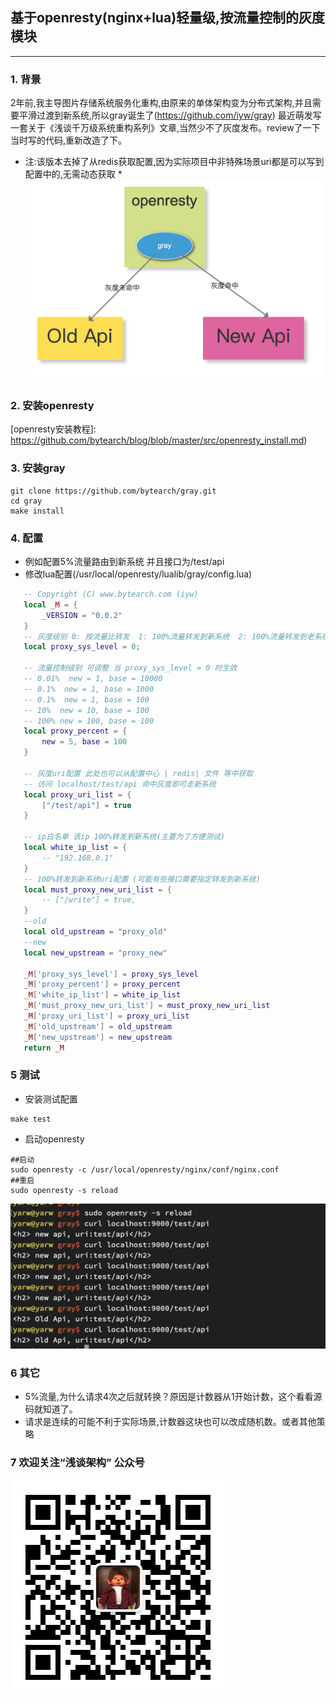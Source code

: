 ## 基于openresty(nginx+lua)轻量级,按流量控制的灰度模块
---
### 1. 背景
   2年前,我主导图片存储系统服务化重构,由原来的单体架构变为分布式架构,并且需要平滑过渡到新系统,所以gray诞生了(https://github.com/iyw/gray)
最近萌发写一套关于《浅谈千万级系统重构系列》文章,当然少不了灰度发布。review了一下当时写的代码,重新改造了下。
   * 注:该版本去掉了从redis获取配置,因为实际项目中非特殊场景uri都是可以写到配置中的,无需动态获取 *
   ![openresty_gray](./images/openresty_gray.png)
### 2. 安装openresty  
[openresty安装教程]: https://github.com/bytearch/blog/blob/master/src/openresty_install.md)
### 3. 安装gray
```shell script
git clone https://github.com/bytearch/gray.git
cd gray
make install
```

### 4. 配置
* 例如配置5%流量路由到新系统 并且接口为/test/api
* 修改lua配置(/usr/local/openresty/lualib/gray/config.lua)
```lua
   -- Copyright (C) www.bytearch.com (iyw)
   local _M = {
       _VERSION = "0.0.2"
   }
   -- 灰度级别 0: 按流量比转发  1: 100%流量转发到新系统  2: 100%流量转发到老系统
   local proxy_sys_level = 0;
   
   -- 流量控制级别 可调整 当 proxy_sys_level = 0 时生效
   -- 0.01%  new = 1, base = 10000
   -- 0.1%  new = 1, base = 1000
   -- 0.1%  new = 1, base = 100
   -- 10%  new = 10, base = 100
   -- 100% new = 100, base = 100
   local proxy_percent = {
       new = 5, base = 100 
   }
   
   -- 灰度uri配置 此处也可以从配置中心 | redis| 文件 等中获取
   -- 访问 localhost/test/api 命中灰度即可走新系统
   local proxy_uri_list = {
       ["/test/api"] = true
   }
   
   -- ip白名单 该ip 100%转发到新系统(主要为了方便测试)
   local white_ip_list = {
       -- "192.168.0.1"
   }
   -- 100%转发到新系统uri配置 (可能有些接口需要指定转发到新系统)
   local must_proxy_new_uri_list = {
       -- ["/write"] = true,
   }
   --old
   local old_upstream = "proxy_old"
   --new
   local new_upstream = "proxy_new"
   
   _M['proxy_sys_level'] = proxy_sys_level
   _M['proxy_percent'] = proxy_percent
   _M['white_ip_list'] = white_ip_list
   _M['must_proxy_new_uri_list'] = must_proxy_new_uri_list
   _M['proxy_uri_list'] = proxy_uri_list
   _M['old_upstream'] = old_upstream
   _M['new_upstream'] = new_upstream
   return _M
```
### 5 测试
* 安装测试配置
```shell script
make test
```
* 启动openresty
```shell script
##启动
sudo openresty -c /usr/local/openresty/nginx/conf/nginx.conf
##重启
sudo openresty -s reload
```
![测试](./images/gray_test.png)
### 6 其它
* 5%流量,为什么请求4次之后就转换？原因是计数器从1开始计数，这个看看源码就知道了。
* 请求是连续的可能不利于实际场景,计数器这块也可以改成随机数。或者其他策略

### 7 欢迎关注“浅谈架构” 公众号
![浅谈架构](./images/bytearch_qrcode.jpg)
